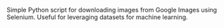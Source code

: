 Simple Python script for downloading images from Google Images using Selenium. Useful for leveraging datasets for machine learning.
